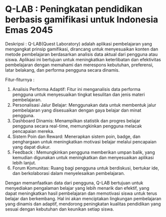 # Q-LAB : Peningkatan pendidikan berbasis gamifikasi untuk Indonesia Emas 2045

Deskripsi :
Q-LAB(Quest Laboratory) adalah aplikasi pembelajaran yang mengangkat prinsip gamifikasi, dirancang untuk menyesuaikan konten dan metode pembelajaran berdasarkan analisis data aktual dari pengguna atau siswa. Aplikasi ini bertujuan untuk meningkatkan keterlibatan dan efektivitas pembelajaran dengan memahami dan merespons kebutuhan, preferensi, latar belakang, dan performa pengguna secara dinamis.

Fitur-fiturnya : 
1. Analisis Performa Adaptif: Fitur ini menganalisis data performa pengguna untuk menyesuaikan tingkat kesulitan dan jenis materi pembelajaran.
2. Personalisasi Jalur Belajar: Menggunakan data untuk membentuk jalur pembelajaran yang disesuaikan dengan gaya belajar dan minat pengguna.
3. Dashboard Dinamis: Menampilkan statistik dan progres belajar pengguna secara real-time, memungkinkan pengguna melacak pencapaian mereka.
4. Sistem Poin dan Reward: Menerapkan sistem poin, badge, dan penghargaan untuk meningkatkan motivasi belajar melalui pencapaian yang dapat diukur.
5. Feedback : Memungkinkan pengguna memberikan umpan balik, yang kemudian digunakan untuk meningkatkan dan menyesuaikan aplikasi lebih lanjut.
6. Forum Komunitas: Ruang bagi pengguna untuk berdiskusi, bertukar ide, dan berkolaborasi dalam menyelesaikan pembelajaran.

Dengan memanfaatkan data dari pengguna, Q-LAB bertujuan untuk menyediakan pengalaman belajar yang lebih menarik dan efektif, yang dapat meningkatkan hasil pembelajaran dan memotivasi siswa untuk terus belajar dan berkembang. Hal ini akan menciptakan lingkungan pembelajaran yang dinamis dan adaptif, mendorong peningkatan kualitas pendidikan yang sesuai dengan kebutuhan dan keunikan setiap siswa.
